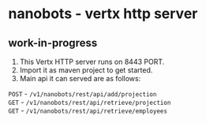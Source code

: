 # nanobots - vertx http server

## work-in-progress


1. This Vertx HTTP server runs on 8443 PORT.
2. Import it as maven project to get started.
3. Main api it can served are as follows:

```POST``` - ```/v1/nanobots/rest/api/add/projection``` \
```GET```  - ```/v1/nanobots/rest/api/retrieve/projection``` \
```GET```  - ```/v1/nanobots/rest/api/retrieve/employees```



